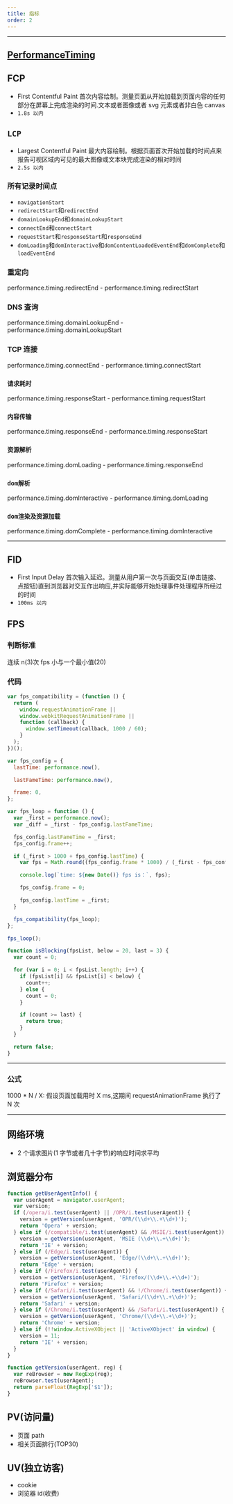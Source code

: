 ```yaml
---
title: 指标
order: 2
---
```


---

## [PerformanceTiming](https://developer.mozilla.org/zh-CN/docs/Web/API/PerformanceTiming)

## FCP

- First Contentful Paint 首次内容绘制。测量页面从开始加载到页面内容的任何部分在屏幕上完成渲染的时间.文本或者图像或者 svg 元素或者非白色 canvas
- `1.8s 以内`

## `LCP`

- Largest Contentful Paint 最大内容绘制。根据页面首次开始加载的时间点来报告可视区域内可见的最大图像或文本块完成渲染的相对时间
- `2.5s 以内`

### 所有记录时间点

- `navigationStart`
- `redirectStart`和`redirectEnd`
- `domainLookupEnd`和`domainLookupStart`
- `connectEnd`和`connectStart`
- `requestStart`和`responseStart`和`responseEnd`
- `domLoading`和`domInteractive`和`domContentLoadedEventEnd`和`domComplete`和`loadEventEnd`

### 重定向

performance.timing.redirectEnd - performance.timing.redirectStart

### DNS 查询

performance.timing.domainLookupEnd - performance.timing.domainLookupStart

### TCP 连接

performance.timing.connectEnd - performance.timing.connectStart

### `请求耗时`

performance.timing.responseStart - performance.timing.requestStart

### `内容传输`

performance.timing.responseEnd - performance.timing.responseStart

### `资源解析`

performance.timing.domLoading - performance.timing.responseEnd

### `dom解析`

performance.timing.domInteractive - performance.timing.domLoading

### `dom渲染及资源加载`

performance.timing.domComplete - performance.timing.domInteractive

---

## FID

- First Input Delay 首次输入延迟。测量从用户第一次与页面交互(单击链接、点按钮)直到浏览器对交互作出响应,并实际能够开始处理事件处理程序所经过的时间
- `100ms 以内`

## FPS

### 判断标准

连续 n(3)次 fps 小与一个最小值(20)

### 代码

```js
var fps_compatibility = (function () {
  return (
    window.requestAnimationFrame ||
    window.webkitRequestAnimationFrame ||
    function (callback) {
      window.setTimeout(callback, 1000 / 60);
    }
  );
})();

var fps_config = {
  lastTime: performance.now(),

  lastFameTime: performance.now(),

  frame: 0,
};

var fps_loop = function () {
  var _first = performance.now();
  var _diff = _first - fps_config.lastFameTime;

  fps_config.lastFameTime = _first;
  fps_config.frame++;

  if (_first > 1000 + fps_config.lastTime) {
    var fps = Math.round((fps_config.frame * 1000) / (_first - fps_config.lastTime));

    console.log(`time: ${new Date()} fps is：`, fps);

    fps_config.frame = 0;

    fps_config.lastTime = _first;
  }

  fps_compatibility(fps_loop);
};

fps_loop();

function isBlocking(fpsList, below = 20, last = 3) {
  var count = 0;

  for (var i = 0; i < fpsList.length; i++) {
    if (fpsList[i] && fpsList[i] < below) {
      count++;
    } else {
      count = 0;
    }

    if (count >= last) {
      return true;
    }
  }

  return false;
}
```

---

### 公式

1000 \* N / X: 假设页面加载用时 X ms,这期间 requestAnimationFrame 执行了 N 次

---

## 网络环境

- 2 个请求图片(1 字节或者几十字节)的响应时间求平均

## 浏览器分布

```js
function getUserAgentInfo() {
  var userAgent = navigator.userAgent;
  var version;
  if (/opera/i.test(userAgent) || /OPR/i.test(userAgent)) {
    version = getVersion(userAgent, 'OPR/(\\d+\\.+\\d+)');
    return 'Opera' + version;
  } else if (/compatible/i.test(userAgent) && /MSIE/i.test(userAgent)) {
    version = getVersion(userAgent, 'MSIE (\\d+\\.+\\d+)');
    return 'IE' + version;
  } else if (/Edge/i.test(userAgent)) {
    version = getVersion(userAgent, 'Edge/(\\d+\\.+\\d+)');
    return 'Edge' + version;
  } else if (/Firefox/i.test(userAgent)) {
    version = getVersion(userAgent, 'Firefox/(\\d+\\.+\\d+)');
    return 'Firefox' + version;
  } else if (/Safari/i.test(userAgent) && !/Chrome/i.test(userAgent)) {
    version = getVersion(userAgent, 'Safari/(\\d+\\.+\\d+)');
    return 'Safari' + version;
  } else if (/Chrome/i.test(userAgent) && /Safari/i.test(userAgent)) {
    version = getVersion(userAgent, 'Chrome/(\\d+\\.+\\d+)');
    return 'Chrome' + version;
  } else if (!!window.ActiveXObject || 'ActiveXObject' in window) {
    version = 11;
    return 'IE' + version;
  }
}

function getVersion(userAgent, reg) {
  var reBrowser = new RegExp(reg);
  reBrowser.test(userAgent);
  return parseFloat(RegExp['$1']);
}
```

## PV(访问量)

- 页面 path
- 相关页面排行(TOP30)

## UV(独立访客)

- cookie
- 浏览器 id(收费)
